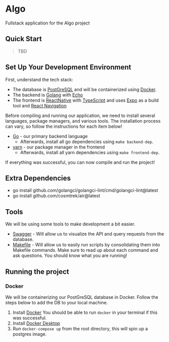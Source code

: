 # Algo
Fullstack application for the Algo project

## Quick Start

> TBD

## Set Up Your Development Environment
First, understand the tech stack:

- The database is [PostGreSQL](https://www.postgresql.org/) and will be containerized using [Docker](https://www.docker.com/).
- The backend is [Golang](https://go.dev/) with [Echo](https://echo.labstack.com/)
- The frontend is [ReactNative](https://reactnative.dev/) with [TypeScript](https://www.typescriptlang.org/) and uses [Expo](https://expo.dev/) as a build tool and [React Navigation](https://reactnavigation.org/)


Before compiling and running our application, we need to install several languages, package managers, and various tools.
The installation process can vary, so follow the instructions for each item below!

- [Go](https://go.dev/doc/install) - our primary backend language
  - Afterwards, install all go dependencies using `make backend-dep`.
- [yarn](https://classic.yarnpkg.com/en/docs/install#mac-stable) - our package manager in the frontend
  - Afterwards, install all yarn dependencies using `make frontend-dep`.

If everything was successful, you can now compile and run the project!

## Extra Dependencies

- go install github.com/golangci/golangci-lint/cmd/golangci-lint@latest
- go install github.com/cosmtrek/air@latest

## Tools
We will be using some tools to make development a bit easier.

- [Swagger](https://github.com/swaggo/swag) - Will allow us to visualize the API and query requests from the database.
- [Makefile](https://opensource.com/article/18/8/what-how-makefile) - Will allow us to easily run scripts by consolidating them into Makefile commands. Make sure to read up about each command and ask questions. You should know what you are running!

## Running the project

### Docker
We will be containerizing our PostGreSQL database in Docker. Follow the steps below to add the DB to your local machine.

1. Install [Docker](https://docs.docker.com/get-docker/)
You should be able to run `docker` in your terminal if this was successful.
2. Install [Docker Desktop](https://www.docker.com/products/docker-desktop/)
3. Run `docker-compose up` from the root directory, this will spin up a postgres image.

